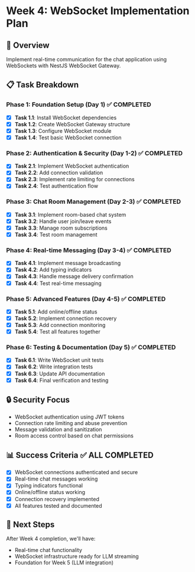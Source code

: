 # Week 4: WebSocket Implementation Plan

## 🎯 Overview

Implement real-time communication for the chat application using WebSockets with NestJS WebSocket Gateway.

## 📋 Task Breakdown

### **Phase 1: Foundation Setup (Day 1)** ✅ **COMPLETED**

- [x] **Task 1.1**: Install WebSocket dependencies
- [x] **Task 1.2**: Create WebSocket Gateway structure
- [x] **Task 1.3**: Configure WebSocket module
- [x] **Task 1.4**: Test basic WebSocket connection

### **Phase 2: Authentication & Security (Day 1-2)** ✅ **COMPLETED**

- [x] **Task 2.1**: Implement WebSocket authentication
- [x] **Task 2.2**: Add connection validation
- [x] **Task 2.3**: Implement rate limiting for connections
- [x] **Task 2.4**: Test authentication flow

### **Phase 3: Chat Room Management (Day 2-3)** ✅ **COMPLETED**

- [x] **Task 3.1**: Implement room-based chat system
- [x] **Task 3.2**: Handle user join/leave events
- [x] **Task 3.3**: Manage room subscriptions
- [x] **Task 3.4**: Test room management

### **Phase 4: Real-time Messaging (Day 3-4)** ✅ **COMPLETED**

- [x] **Task 4.1**: Implement message broadcasting
- [x] **Task 4.2**: Add typing indicators
- [x] **Task 4.3**: Handle message delivery confirmation
- [x] **Task 4.4**: Test real-time messaging

### **Phase 5: Advanced Features (Day 4-5)** ✅ **COMPLETED**

- [x] **Task 5.1**: Add online/offline status
- [x] **Task 5.2**: Implement connection recovery
- [x] **Task 5.3**: Add connection monitoring
- [x] **Task 5.4**: Test all features together

### **Phase 6: Testing & Documentation (Day 5)** ✅ **COMPLETED**

- [x] **Task 6.1**: Write WebSocket unit tests
- [x] **Task 6.2**: Write integration tests
- [x] **Task 6.3**: Update API documentation
- [x] **Task 6.4**: Final verification and testing

## 🔒 Security Focus

- WebSocket authentication using JWT tokens
- Connection rate limiting and abuse prevention
- Message validation and sanitization
- Room access control based on chat permissions

## 📊 Success Criteria ✅ **ALL COMPLETED**

- [x] WebSocket connections authenticated and secure
- [x] Real-time chat messages working
- [x] Typing indicators functional
- [x] Online/offline status working
- [x] Connection recovery implemented
- [x] All features tested and documented

## 🚀 Next Steps

After Week 4 completion, we'll have:

- Real-time chat functionality
- WebSocket infrastructure ready for LLM streaming
- Foundation for Week 5 (LLM integration)
